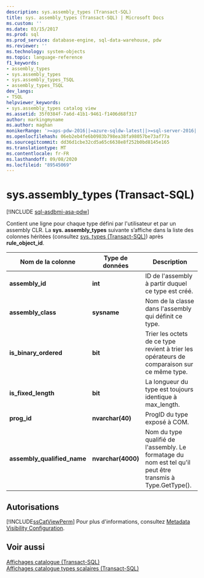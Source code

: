 ```yaml
---
description: sys.assembly_types (Transact-SQL)
title: sys. assembly_types (Transact-SQL) | Microsoft Docs
ms.custom: ''
ms.date: 03/15/2017
ms.prod: sql
ms.prod_service: database-engine, sql-data-warehouse, pdw
ms.reviewer: ''
ms.technology: system-objects
ms.topic: language-reference
f1_keywords:
- assembly_types
- sys.assembly_types
- sys.assembly_types_TSQL
- assembly_types_TSQL
dev_langs:
- TSQL
helpviewer_keywords:
- sys.assembly_types catalog view
ms.assetid: 35f0384f-7a6d-41b1-9461-f1406d68f317
author: markingmyname
ms.author: maghan
monikerRange: '>=aps-pdw-2016||=azure-sqldw-latest||>=sql-server-2016||=sqlallproducts-allversions||>=sql-server-linux-2017||=azuresqldb-mi-current'
ms.openlocfilehash: 06eb2eb4fe6b0983b798ea38fa98057be73af77a
ms.sourcegitcommit: dd36d1cbe32cd5a65c6638e8f252b0bd8145e165
ms.translationtype: MT
ms.contentlocale: fr-FR
ms.lasthandoff: 09/08/2020
ms.locfileid: "89545069"
---
```

# <a name="sysassembly_types-transact-sql"></a>sys.assembly_types (Transact-SQL)
[!INCLUDE [sql-asdbmi-asa-pdw](../../includes/applies-to-version/sql-asdbmi-asa-pdw.md)]

  Contient une ligne pour chaque type défini par l'utilisateur et par un assembly CLR. La **sys. assembly_types** suivante s’affiche dans la liste des colonnes héritées (consultez [sys. types &#40;Transact-SQL&#41;](../../relational-databases/system-catalog-views/sys-types-transact-sql.md)) après **rule_object_id**.  
  
|Nom de la colonne|Type de données|Description|  
|-----------------|---------------|-----------------|  
|**assembly_id**|**int**|ID de l'assembly à partir duquel ce type est créé.|  
|**assembly_class**|**sysname**|Nom de la classe dans l'assembly qui définit ce type.|  
|**is_binary_ordered**|**bit**|Trier les octets de ce type revient à trier les opérateurs de comparaison sur ce même type.|  
|**is_fixed_length**|**bit**|La longueur du type est toujours identique à max_length.|  
|**prog_id**|**nvarchar(40)**|ProgID du type exposé à COM.|  
|**assembly_qualified_name**|**nvarchar(4000)**|Nom du type qualifié de l'assembly. Le formatage du nom est tel qu'il peut être transmis à Type.GetType().|  
  
## <a name="permissions"></a>Autorisations  
 [!INCLUDE[ssCatViewPerm](../../includes/sscatviewperm-md.md)] Pour plus d'informations, consultez [Metadata Visibility Configuration](../../relational-databases/security/metadata-visibility-configuration.md).  
  
## <a name="see-also"></a>Voir aussi  
 [Affichages catalogue &#40;Transact-SQL&#41;](../../relational-databases/system-catalog-views/catalog-views-transact-sql.md)   
 [Affichages catalogue types scalaires &#40;Transact-SQL&#41;](../../relational-databases/system-catalog-views/scalar-types-catalog-views-transact-sql.md)  
  
  
